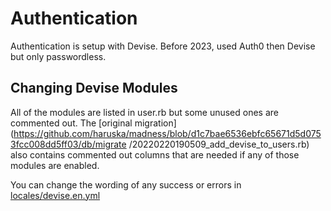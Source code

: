 # Authentication

Authentication is setup with Devise. Before 2023, used Auth0 then Devise but only passwordless.


## Changing Devise Modules

All of the modules are listed in user.rb but some unused ones are commented out. The [original migration]
(https://github.com/haruska/madness/blob/d1c7bae6536ebfc65671d5d0753fcc008dd5ff03/db/migrate
/20220220190509_add_devise_to_users.rb) also contains commented out columns that are needed if any of those modules 
are enabled.

You can change the wording of any success or errors in [locales/devise.en.yml](https://github.com/haruska/madness/blob/a96086b75dd588aa3d76d4b805fd84caf74f0615/config/locales/devise.en.yml)
